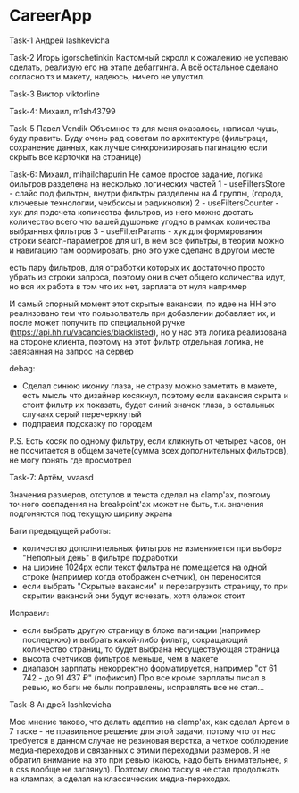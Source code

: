 # CareerApp

Task-1 Андрей lashkevicha

Task-2 Игорь igorschetinkin
Кастомный скролл к сожалению не успеваю сделать, реализую его на этапе дебаггинга. А всё остальное сделано согласно тз и макету, надеюсь, ничего не упустил.

Task-3 Виктор viktorline

Task-4: Михаил, m1sh43799

Task-5 Павел Vendik Объемное тз для меня оказалось, написал чушь, буду править. Буду очень рад советам по архитектуре (фильтраци, сохранение данных, как лучше синхронизировать пагинацию если скрыть все карточки на странице)

Task-6: Михаил, mihailchapurin
Не самое простое задание, логика фильтров разделена на несколько логических частей
1 - useFiltersStore - слайс под фильтры, внутри фильтры разделены на 4 группы, (города, ключевые технологии, чекбоксы и радикнопки)
2 - useFiltersCounter - хук для подсчета количества фильтров, из него можно достать количество всего что вашей душоньке угодно в рамках количества выбранных фильтров
3 - useFilterParams - хук для формирования строки search-параметров для url, в нем все фильтры, в теории можно и навигацию там формировать, рно это уже сделано в другом месте

есть пару фильтров, для отработки которых их достаточно просто убрать из строки запроса, поэтому они в счет общего количества идут, но вся их работа в том что их нет, зарплата от нуля например

И самый спорный момент этот скрытые вакансии, по идее на HH это реализовано тем что пользолватель при добавлении добавляет их, и после может получить по специальной ручке (https://api.hh.ru/vacancies/blacklisted), но у нас эта логика реализована на стороне клиента, поэтому на этот фильтр отдельная логика, не завязанная на запрос на сервер

debag:

- Сделал синюю иконку глаза, не стразу можно заметить в макете, есть мысль что дизайнер косякнул, поэтому если вакансия скрыта и стоит фильтр их показать, будет синий значок глаза, в остальных случаях серый перечеркнутый
- подправил подсказку по городам

P.S. Есть косяк по одному фильтру, если кликнуть от четырех часов, он не посчитается в общем зачете(сумма всех дополнительных фильтров), не могу понять где просмотрел

Task-7: Артём, vvaasd

Значения размеров, отступов и текста сделал на clamp'ах, поэтому точного совпадения на breakpoint'ах может не быть, т.к. значения подгоняются под текущую ширину экрана

Баги предыдущей работы:

- количество дополнительных фильтров не изменияется при выборе "Неполный день" в фильтре подработки
- на ширине 1024px если текст фильтра не помещается на одной строке (например когда отображен счетчик), он переносится
- если выбрать "Скрытые вакансии" и перезагрузить страницу, то при скрытии вакансий они будут исчезать, хотя флажок стоит

Исправил:

- если выбрать другую страницу в блоке пагинации (например последнюю) и выбрать какой-либо фильтр, сокращающий количество страниц, то будет выбрана несуществующая страница
- высота счетчиков фильтров меньше, чем в макете
- диапазон зарплаты некорректно форматируется, например "от 61 742 - до 91 437 ₽" (пофиксил)
  Про все кроме зарплаты писал в ревью, но баги не были поправлены, исправлять все не стал...

Task-8 Андрей lashkevicha

Мое мнение таково, что делать адаптив на clamp'ах, как сделал Артем в 7 таске - не правильное решение для этой задачи, потому что от нас требуется в данном случае не резиновая верстка, а четкое соблюдение медиа-переходов и связанных с этими переходами размеров. Я не обратил внимание на это при ревью (каюсь, надо быть внимательнее, я в css вообще не заглянул). Поэтому свою таску я не стал продолжать на клампах, а сделал на классических медиа-переходах.
